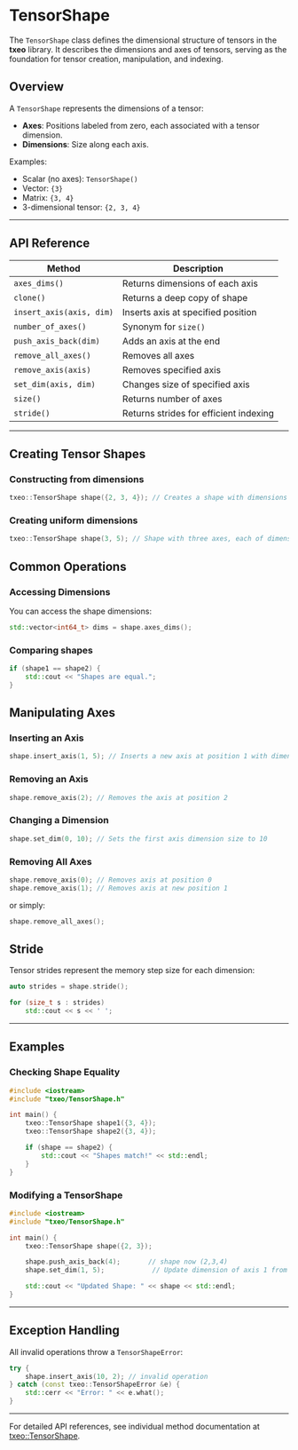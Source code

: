 # TensorShape

The `TensorShape` class defines the dimensional structure of tensors in the **txeo** library. It describes the dimensions and axes of tensors, serving as the foundation for tensor creation, manipulation, and indexing.

## Overview

A `TensorShape` represents the dimensions of a tensor:

- **Axes**: Positions labeled from zero, each associated with a tensor dimension.
- **Dimensions**: Size along each axis.

Examples:

- Scalar (no axes): `TensorShape()`
- Vector: `{3}`
- Matrix: `{3, 4}`
- 3-dimensional tensor: `{2, 3, 4}`

---

## API Reference

| Method                      | Description                                     |
|-----------------------------|-------------------------------------------------|
| `axes_dims()`               | Returns dimensions of each axis                 |
| `clone()`                   | Returns a deep copy of shape                    |
| `insert_axis(axis, dim)`    | Inserts axis at specified position              |
| `number_of_axes()`          | Synonym for `size()`                            |
| `push_axis_back(dim)`       | Adds an axis at the end                         |
| `remove_all_axes()`         | Removes all axes                                |
| `remove_axis(axis)`         | Removes specified axis                          |
| `set_dim(axis, dim)`        | Changes size of specified axis                  |
| `size()`                    | Returns number of axes                          |
| `stride()`                  | Returns strides for efficient indexing          |

---

## Creating Tensor Shapes

### Constructing from dimensions

```cpp
txeo::TensorShape shape({2, 3, 4}); // Creates a shape with dimensions 2x3x4
```

### Creating uniform dimensions

```cpp
txeo::TensorShape shape(3, 5); // Shape with three axes, each of dimension 5
```

## Common Operations

### Accessing Dimensions

You can access the shape dimensions:

```cpp
std::vector<int64_t> dims = shape.axes_dims();
```

### Comparing shapes

```cpp
if (shape1 == shape2) {
    std::cout << "Shapes are equal.";
}
```

## Manipulating Axes

### Inserting an Axis

```cpp
shape.insert_axis(1, 5); // Inserts a new axis at position 1 with dimension 5
```

### Removing an Axis

```cpp
shape.remove_axis(2); // Removes the axis at position 2
```

### Changing a Dimension

```cpp
shape.set_dim(0, 10); // Sets the first axis dimension size to 10
```

### Removing All Axes

```cpp
shape.remove_axis(0); // Removes axis at position 0
shape.remove_axis(1); // Removes axis at new position 1
```

or simply:

```cpp
shape.remove_all_axes();
```

## Stride

Tensor strides represent the memory step size for each dimension:

```cpp
auto strides = shape.stride();

for (size_t s : strides)
    std::cout << s << ' ';
```

---

## Examples

### Checking Shape Equality

```cpp
#include <iostream>
#include "txeo/TensorShape.h"

int main() {
    txeo::TensorShape shape1({3, 4});
    txeo::TensorShape shape2({3, 4});

    if (shape == shape2) {
        std::cout << "Shapes match!" << std::endl;
    }
}
```

### Modifying a TensorShape

```cpp
#include <iostream>
#include "txeo/TensorShape.h"

int main() {
    txeo::TensorShape shape({2, 3});

    shape.push_axis_back(4);       // shape now (2,3,4)
    shape.set_dim(1, 5);            // Update dimension of axis 1 from 3 to 5

    std::cout << "Updated Shape: " << shape << std::endl;
}
```

---

## Exception Handling

All invalid operations throw a `TensorShapeError`:

```cpp
try {
    shape.insert_axis(10, 2); // invalid operation
} catch (const txeo::TensorShapeError &e) {
    std::cerr << "Error: " << e.what();
}
```

---

For detailed API references, see individual method documentation at [txeo::TensorShape](https://txeo-doc.netlify.app/classtxeo_1_1_tensor_shape.html).
